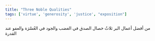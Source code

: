 ```yaml
---
title: "Three Noble Qualities"
tags: ['virtue', 'generosity', 'justice', "exposition"]
---
```


 من أفضل أعمال البر ثلاثُ خصال الصدق في الغضب والجود في العُسْرَة والعفو عند القدرة

